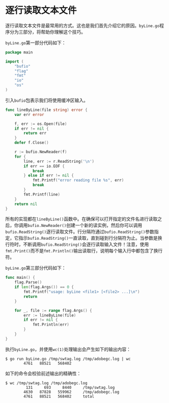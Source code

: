 # **逐行读取文本文件**

逐行读取文本文件是最常用的方式。这也是我们首先介绍它的原因。`byLine.go`程序分为三部分，将帮助你理解这个技巧。

`byLine.go`第一部分代码如下：

```go
package main

import (
	"bufio"
	"flag"
	"fmt"
	"io"
	"os"
)
```

引入`bufio`包表示我们将使用缓冲区输入。

```go
func lineByLine(file string) error {
	var err error

	f, err := os.Open(file)
	if err != nil {
		return err
	}
	defer f.Close()

	r := bufio.NewReader(f)
	for {
		line, err := r.ReadString('\n')
		if err == io.EOF {
			break
		} else if err != nil {
			fmt.Printf("error reading file %s", err)
			break
		}
		fmt.Printf(line)
	}
	return nil
}
```

所有的实现都在`lineByLine()`函数中。在确保可以打开指定的文件名进行读取之后，你调用`bufio.NewReader()`创建一个新的读实例，然后你可以调用`bufio.ReadString()`逐行读取文件。行分隔符通过`bufio.ReadString()`参数指定，它指示`bufio.ReadString()`一直读取，直到碰到行分隔符为止。当参数是换行符时，不断调用`bufio.ReadString()`会逐行读取输入文件！注意，使用`fmt.Print()`而不是`fmt.Println()`输出读取行，说明每个输入行中都包含了换行符。

`byLine.go`第三部分代码如下：

```go
func main() {
	flag.Parse()
	if len(flag.Args()) == 0 {
		fmt.Printf("usage: byLine <file1> [<file2> ...]\n")
		return
	}

	for _, file := range flag.Args() {
		err := lineByLine(file)
		if err != nil {
			fmt.Println(err)
		}
	}
}
```

执行`byLine.go`，并使用`wc(1)`处理输出会产生如下的输出内容：

```shell
$ go run byLine.go /tmp/swtag.log /tmp/adobegc.log | wc
        4761   88521   568402 
```

如下的命令会校验前述输出的精确性：

```shell
$ wc /tmp/swtag.log /tmp/adobegc.log
         131     693     8440     /tmp/swtag.log
        4630   87828   559962     /tmp/adobegc.log
        4761   88521   568402     total
```

